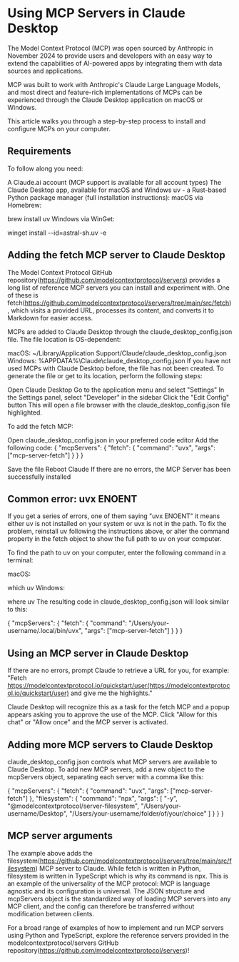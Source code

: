 # Using MCP Servers in Claude Desktop
The Model Context Protocol (MCP) was open sourced by Anthropic in November 2024 to provide users and developers with an easy way to extend the capabilities of AI-powered apps by integrating them with data sources and applications.

MCP was built to work with Anthropic's Claude Large Language Models, and most direct and feature-rich implementations of MCPs can be experienced through the Claude Desktop application on macOS or Windows.

This article walks you through a step-by-step process to install and configure MCPs on your computer.

## Requirements
To follow along you need:

A Claude.ai account (MCP support is available for all account types)
The Claude Desktop app, available for macOS and Windows
uv - a Rust-based Python package manager (full installation instructions):
macOS via Homebrew:

brew install uv
Windows via WinGet:

winget install --id=astral-sh.uv  -e


## Adding the fetch MCP server to Claude Desktop
The Model Context Protocol GitHub repository(https://github.com/modelcontextprotocol/servers) provides a long list of reference MCP servers you can install and experiment with. One of these is fetch(https://github.com/modelcontextprotocol/servers/tree/main/src/fetch), which visits a provided URL, processes its content, and converts it to Markdown for easier access.

MCPs are added to Claude Desktop through the claude_desktop_config.json file. The file location is OS-dependent:

macOS:
~/Library/Application Support/Claude/claude_desktop_config.json
Windows:
%APPDATA%\Claude\claude_desktop_config.json
If you have not used MCPs with Claude Desktop before, the file has not been created. To generate the file or get to its location, perform the following steps:

Open Claude Desktop
Go to the application menu and select "Settings"
In the Settings panel, select "Developer" in the sidebar
Click the "Edit Config" button
This will open a file browser with the claude_desktop_config.json file highlighted.

To add the fetch MCP:

Open claude_desktop_config.json in your preferred code editor
Add the following code:
{
    "mcpServers": {
        "fetch": {
            "command": "uvx",
            "args": ["mcp-server-fetch"]
        }
    }
}
 
Save the file
Reboot Claude
If there are no errors, the MCP Server has been successfully installed


## Common error: uvx ENOENT
If you get a series of errors, one of them saying "uvx ENOENT" it means either uv is not installed on your system or uvx is not in the path. To fix the problem, reinstall uv following the instructions above, or alter the command property in the fetch object to show the full path to uv on your computer.

To find the path to uv on your computer, enter the following command in a terminal:

macOS:

which uv
Windows:

where uv
The resulting code in claude_desktop_config.json will look similar to this:

{
    "mcpServers": {
        "fetch": {
            "command": "/Users/your-username/.local/bin/uvx",
            "args": ["mcp-server-fetch"]
        }
    }
}


## Using an MCP server in Claude Desktop
If there are no errors, prompt Claude to retrieve a URL for you, for example: "Fetch https://modelcontextprotocol.io/quickstart/user(https://modelcontextprotocol.io/quickstart/user) and give me the highlights."

Claude Desktop will recognize this as a task for the fetch MCP and a popup appears asking you to approve the use of the MCP. Click "Allow for this chat" or "Allow once" and the MCP server is activated.

## Adding more MCP servers to Claude Desktop
claude_desktop_config.json controls what MCP servers are available to Claude Desktop. To add new MCP servers, add a new object to the mcpServers object, separating each server with a comma like this:

{
    "mcpServers": {
        "fetch": {
            "command": "uvx",
            "args": ["mcp-server-fetch"]
        },
        "filesystem": {
            "command": "npx",
            "args": [
                "-y",
                "@modelcontextprotocol/server-filesystem",
                "/Users/your-username/Desktop",
                "/Users/your-username/folder/of/your/choice"
            ]
        }
    }
}


## MCP server arguments
The example above adds the filesystem(https://github.com/modelcontextprotocol/servers/tree/main/src/filesystem) MCP server to Claude. While fetch is written in Python, filesystem is written in TypeScript which is why its command is npx. This is an example of the universality of the MCP protocol: MCP is language agnostic and its configuration is universal. The JSON structure and mcpServers object is the standardized way of loading MCP servers into any MCP client, and the config can therefore be transferred without modification between clients.

For a broad range of examples of how to implement and run MCP servers using Python and TypeScript, explore the reference servers provided in the modelcontextprotocol/servers GitHub repository(https://github.com/modelcontextprotocol/servers)!

